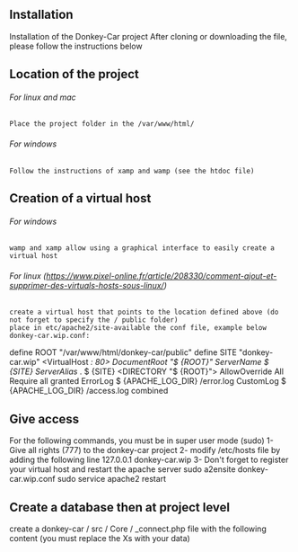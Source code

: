 ## Installation
Installation of the Donkey-Car project
After cloning or downloading the file, please follow the instructions below
## Location of the project
  ###### For linux and mac
    Place the project folder in the /var/www/html/
  ###### For windows
    Follow the instructions of xamp and wamp (see the htdoc file)
## Creation of a virtual host
  ###### For windows
    wamp and xamp allow using a graphical interface to easily create a virtual host
  ###### For linux (https://www.pixel-online.fr/article/208330/comment-ajout-et-supprimer-des-virtuals-hosts-sous-linux/)
    create a virtual host that points to the location defined above (do not forget to specify the / public folder)
    place in etc/apache2/site-available the conf file, example below donkey-car.wip.conf:
define ROOT "/var/www/html/donkey-car/public"
define SITE "donkey-car.wip"
<VirtualHost *: 80>
DocumentRoot "$ {ROOT}"
ServerName $ {SITE}
ServerAlias ​​*. $ {SITE}
<DIRECTORY "$ {ROOT}">
AllowOverride All
Require all granted
</DIRECTORY>
ErrorLog $ {APACHE_LOG_DIR} /error.log
CustomLog $ {APACHE_LOG_DIR} /access.log combined
</VirtualHost>
## Give access
  For the following commands, you must be in super user mode (sudo)
    1- Give all rights (777) to the donkey-car project
    2- modify /etc/hosts file by adding the following line
      127.0.0.1 donkey-car.wip
    3- Don't forget to register your virtual host and restart the apache server
      sudo a2ensite donkey-car.wip.conf
      sudo service apache2 restart
## Create a database then at project level
   create a donkey-car / src / Core / _connect.php file with the following content (you must replace the Xs with your data)
  <? php
  const DB_HOST = 'XXXXX';
  const DB_NAME = 'XXXXX';
  const DB_USER = 'XXXXX';
  const DB_PSWD = 'XXXXX';
## In order to fill the database tables, we can rely on php scripts
  ###### open a terminal in the donkey-car folder
  ###### run the following commands
  php sql / createDb.php
  php sql / fillDb.php
## Type the following command:
  composer instal
## At browser level, enter the url of your virtual host
  example: http: //donkey-car.wip/
## Contributors:
Matthias Lagrabe
Nicolas Schwachtgen
Stébou Mendy
